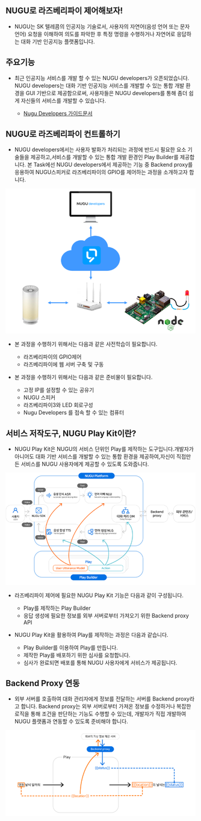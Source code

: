 NUGU로 라즈베리파이 제어해보자!
--


- NUGU는 SK 텔레콤의 인공지능 기술로서, 
사용자의 자연어(음성 언어 또는 문자 언어) 요청을 이해하여 의도를 파악한 후 
특정 명령을 수행하거나 자연어로 응답하는 대화 기반 인공지능 플랫폼입니다.



주요기능
---
- 최근 인공지능 서비스를 개발 할 수 있는 NUGU developers가 오픈되었습니다.
NUGU developers는 대화 기반 인공지능 서비스를 개발할 수 있는 통합 개발 환경을 GUI 기반으로 제공함으로써, 사용자들은 NUGU developers를 통해 좀더 쉽게 자신들의 서비스를 개발할 수 있습니다.



   - [Nugu Developers 가이드문서](https://developers.nugu.co.kr/docs/)



NUGU로 라즈베리파이 컨트롤하기
--
- NUGU developers에서는 사용자 발화가 처리되는 과정에 반드시 필요한 요소 기술들을 제공하고,서비스를 개발할 수 있는 통합 개발 환경인 Play Builder를 제공합니다. 본 Task에선 NUGU developers에서 제공하는 기능 중 Backend proxy를 응용하여 NUGU스피커로 라즈베리파이의 GPIO를 제어하는 과정을 소개하고자 합니다.
  
  
![컨트롤 소개](./images/pi01.png)



- 본 과정을 수행하기 위해서는 다음과 같은 사전학습이 필요합니다.
   - 라즈베리파이의 GPIO제어 
   - 라즈베리파이에 웹 서버 구축 및 구동
   
- 본 과정을 수행하기 위해서는 다음과 같은 준비물이 필요합니다.
   - 고정 IP를 설정할 수 있는 공유기
   - NUGU 스피커 
   - 라즈베리파이3와 LED 회로구성
   - Nugu Developers 를 접속 할 수 있는 컴퓨터 
   
   
   
   
  
서비스 저작도구, NUGU Play Kit이란?
--
- NUGU Play Kit은 NUGU의 서비스 단위인 Play를 제작하는 도구입니다.개발자가 아니어도 대화 기반 서비스를 개발할 수 있는 통합 환경을 제공하여,자신이 직접만든 서비스를 NUGU 사용자에게 제공할 수 있도록 도와줍니다.


![플레이 키트](./images/pi02.png)


- 라즈베리파이 제어에 필요한 NUGU Play Kit 기능은 다음과 같이 구성됩니다.
   - Play를 제작하는 Play Builder
   - 응답 생성에 필요한 정보를 외부 서버로부터 가져오기 위한 Backend proxy API
   
- NUGU Play Kit을 활용하여 Play를 제작하는 과정은 다음과 같습니다.
   - Play Builder를 이용하여 Play를 만듭니다.
   - 제작한 Play를 배포하기 위한 심사를 요청합니다.
   - 심사가 완료되면 배포를 통해 NUGU 사용자에게 서비스가 제공됩니다.
   
   
   
   
   
Backend Proxy 연동
--
- 외부 서버를 호출하여 대화 관리자에게 정보를 전달하는 서버를 Backend proxy라고 합니다. Backend proxy는 외부 서버로부터 가져온 정보를 수정하거나 복잡한 로직을 통해 조건을 판단하는 기능도 수행할 수 있는데, 개발자가 직접 개발하여 NUGU 플랫폼과 연동할 수 있도록 준비해야 합니다.


![Proxy 연동](./images/pi03.png)
